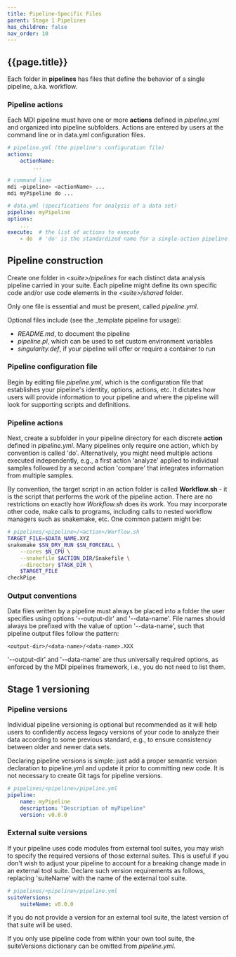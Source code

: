 ```yaml
---
title: Pipeline-Specific Files
parent: Stage 1 Pipelines
has_children: false
nav_order: 10
---
```


## {{page.title}}

Each folder in **pipelines** has files that define 
the behavior of a single pipeline, a.ka. workflow.

### Pipeline actions

Each MDI pipeline must have one or more **actions** defined
in _pipeline.yml_ and organized into pipeline subfolders.
Actions are entered by users at the command line or in
data.yml configuration files.

```yml
# pipeline.yml (the pipeline's configuration file)
actions:
    actionName:
        ...
```

```bash
# command line
mdi <pipeline> <actionName> ...
mdi myPipeline do ...
```

```yml
# data.yml (specifications for analysis of a data set)
pipeline: myPipeline
options: 
    ... 
execute:  # the list of actions to execute
    - do  # 'do' is the standardized name for a single-action pipeline
```

## Pipeline construction

Create one folder in _\<suite\>/pipelines_ for each distinct data 
analysis pipeline carried in your suite. Each pipeline 
might define its own specific code and/or use code elements 
in the _\<suite\>/shared_ folder.

Only one file is essential and must be present, called _pipeline.yml_.

Optional files include (see the _template pipeline for usage):
- _README.md_, to document the pipeline 
- _pipeline.pl_, which can be used to set custom environment variables 
- _singularity.def_, if your pipeline will offer or require a container to run

### Pipeline configuration file

Begin by editing file _pipeline.yml_, which is the configuration file that establishes your pipeline's identity, options, actions, etc. It dictates how users will provide information to your pipeline and where the pipeline will look for supporting scripts and definitions.

### Pipeline actions

Next, create a subfolder in your pipeline directory for each discrete **action**
defined in _pipeline.yml_. Many pipelines only require one action, which by convention is called 'do'. Alternatively, you might need multiple actions executed independently, e.g., a first action 'analyze' applied to individual samples followed by a second action 'compare' that integrates information from multiple samples.

By convention, the target script in an action folder is called **Workflow.sh** - 
it is the script that performs the work of the pipeline action.
There are no restrictions on exactly how _Workflow.sh_ does its work. You may incorporate 
other code, make calls to programs, including calls to nested workflow managers such as snakemake, etc. 
One common pattern might be:

```bash
# pipelines/<pipeline>/<action>/Worflow.sh
TARGET_FILE=$DATA_NAME.XYZ
snakemake $SN_DRY_RUN $SN_FORCEALL \
    --cores $N_CPU \
    --snakefile $ACTION_DIR/Snakefile \
    --directory $TASK_DIR \
    $TARGET_FILE
checkPipe
```

### Output conventions

Data files written by a pipeline must always be placed into a folder the user specifies using 
options '--output-dir' and '--data-name'. File names should always be prefixed with the value of option
'--data-name', such that pipeline output files follow the pattern:

```
<output-dir>/<data-name>/<data-name>.XXX
```

'--output-dir' and '--data-name' are thus universally required options, 
as enforced by the MDI pipelines framework, i.e., you do not need to list them.

## Stage 1 versioning

### Pipeline versions

Individual pipeline versioning is optional but recommended as it will
help users to confidently access legacy versions of your code to analyze 
their data according to some previous standard, e.g., to ensure consistency 
between older and newer data sets.

Declaring pipeline versions is simple: just add a proper semantic version
declaration to pipeline.yml and update it prior to committing new code. 
It is not necessary to create Git tags for pipeline versions.

```yml
# pipelines/<pipeline>/pipeline.yml
pipeline:
    name: myPipeline
    description: "Description of myPipeline"
    version: v0.0.0
```

### External suite versions

If your pipeline uses code modules from external tool suites, you may
wish to specify the required versions of those external suites.
This is useful if you don't wish to adjust your pipeline to account for a
breaking change made in an external tool suite.  Declare such version
requirements as follows, replacing 'suiteName' with the name of the
external tool suite.

```yml
# pipelines/<pipeline>/pipeline.yml
suiteVersions:
    suiteName: v0.0.0
```

If you do not provide a version for an external tool suite,
the latest version of that suite will be used.

If you only use pipeline code from within your own tool suite, the 
suiteVersions dictionary can be omitted from _pipeline.yml_.
